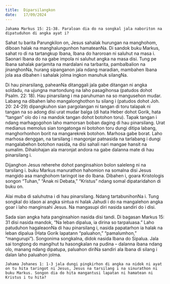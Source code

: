 ```yaml
---
title:  Diparsilangkon
date:   17/09/2024
---
```


`Jahama Markus 15: 21-38. Paraloan dia do na songkal jala naboriton na dipatuduhon di angka ayat i?`

Sahat tu barita Parungkilon on, Jesus sahalak hurungan na manghohom, diboan halak na manghalungunhon hamateanNa. Di sandok buku Markus, sahat ro di na tartangkup Ibana, Ibana do haroroan ni saluhut na masa i. Saonari Ibana do na gabe impola ni saluhut angka na masa disi. Tung pe Ibana sahalak parjamita na mardalani na tarbarita, pambalbalion na jinanghonNa, hurang sipanganon jala ndang maradian, mambahen Ibana jola asa dibahen i sahalak jolma ingkon manuhuk silangNa.

Di hau pinarsilang, paheanNa ditanggali jala gabe ditangan ni angka soldadu, na ujungna martondung na laho pasagihonsa (patudos dohot Psalm. 22: 18). Hau pinarsilang i ma paruhuman na so mangusehon mudar. Labang na dibahen laho mangalonghothon tu silang i (patudos dohot Joh. 20: 24-29) dipangkuhon sian pargolangan ni tangan di toru talapak ni tangan na so adong disi urat mudar balga (di hata Heber dohot Gorik, hata “tangan” olo do i na mandok tangan dohot botohon toru). Tapak tangan i ndang marhagogohon laho mamorsan boban daging di hau pinarsilang. Urat medianus memolus sian tongatonga ni botohon toru dungi ditipa labang, manghorhonhon borit na mangarekrek botohon. Marhosa gabe borat. Laho marhosa denggan, na tarsilang i mangonjar patnasida na tarlabang i dungi mangalabehon botohon nasida, na disi sahali nari mangae hansit na sumalim. Dihalohajan ala maronjat andora na gabe dalanna mate di hau pinarsilang i.

Dijanghon Jesus reherehe dohot panginsahion bolon saleleng ni na tarsilang i. buku Markus manurathon hahomion na somalna disi Jesus mangido asa manghohom taringot ise do Ibana. Dibahen i, goara Kristologis songon “Tuhan,” “Anak ni Debata,” “Kristus” ndang somal dipataridahon di buku on.

Alai muba di saluhutna i di hau pinarsilang. Ndang tartabunihonNa i. Tung songkal do idaon ai angka sintua ni halak Jahudi i do na mangalehon angka goar i laho manginsahi Jesus. Na mangasupi diri nasida sandiri do i disi.

Sada sian angka hata panginsahion nasida disi tandi. Di bagasan Markus 15: 31 disi nasida mandok, “Na leban dipalua, ia dirina so tarpaluasa.” Laho patuduhon hagaleaonNa di hau pinarsilang i, nasida papatarhon ia halak na leban dipalua (Hata Gorik lapatann “paluahon,” “pamalumhon,” “mangurupi”). Songonima songkalna, didok nasida Ibana do Sipalua. Jala sai tongtong do mangihut tu hasongkalan na pudina – dalanna ibana ndang olo, manang ndang dipatupa, paluahon diriNa sandiri ala Ibana di silang i dalan laho paluahon jolma.

`Jahama Johanes 1: 1-3 jala dungi pingkirhon di angka na nidok ni ayat on tu hita taringot ni Jesus, Jesus na tarsilang i na sinurathon ni buku Markus. Songon dia do hita mangantusi lapatan ni hamatean ni Kristus i tu hita?`